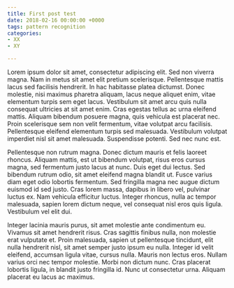 ```yaml
---
title: First post test
date: 2018-02-16 00:00:00 +0000
tags: pattern recognition
categories:
- XX
- XY

---
```

Lorem ipsum dolor sit amet, consectetur adipiscing elit. Sed non viverra magna. Nam in metus sit amet elit pretium scelerisque. Pellentesque mattis lacus sed facilisis hendrerit. In hac habitasse platea dictumst. Donec molestie, nisi maximus pharetra aliquam, lacus neque aliquet enim, vitae elementum turpis sem eget lacus. Vestibulum sit amet arcu quis nulla consequat ultricies at sit amet enim. Cras egestas tellus ac urna eleifend mattis. Aliquam bibendum posuere magna, quis vehicula est placerat nec. Proin scelerisque sem non velit fermentum, vitae volutpat arcu facilisis. Pellentesque eleifend elementum turpis sed malesuada. Vestibulum volutpat imperdiet nisl sit amet malesuada. Suspendisse potenti. Sed nec nunc est.

Pellentesque non rutrum magna. Donec dictum mauris et felis laoreet rhoncus. Aliquam mattis, est ut bibendum volutpat, risus eros cursus magna, sed fermentum justo lacus at nunc. Duis eget dui lectus. Sed bibendum rutrum odio, sit amet eleifend magna blandit ut. Fusce varius diam eget odio lobortis fermentum. Sed fringilla magna nec augue dictum euismod id sed justo. Cras lorem massa, dapibus in libero vel, pulvinar luctus ex. Nam vehicula efficitur luctus. Integer rhoncus, nulla ac tempor malesuada, sapien lorem dictum neque, vel consequat nisl eros quis ligula. Vestibulum vel elit dui.

Integer lacinia mauris purus, sit amet molestie ante condimentum eu. Vivamus sit amet hendrerit risus. Cras sagittis finibus nulla, non molestie erat vulputate et. Proin malesuada, sapien ut pellentesque tincidunt, elit nulla hendrerit nisl, sit amet semper justo ipsum eu nulla. Integer id velit eleifend, accumsan ligula vitae, cursus nulla. Mauris non lectus eros. Nullam varius orci nec tempor molestie. Morbi non dictum nunc. Cras placerat lobortis ligula, in blandit justo fringilla id. Nunc ut consectetur urna. Aliquam placerat eu lacus ac maximus.